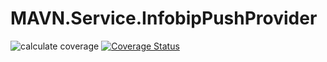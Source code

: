 # MAVN.Service.InfobipPushProvider

![calculate coverage](https://github.com/OpenMAVN/MAVN.Service.InfobipPushProvider/workflows/coverage%20report/badge.svg)
[![Coverage Status](https://coveralls.io/repos/github/OpenMAVN/MAVN.Service.InfobipPushProvider/badge.svg?branch=master)](https://coveralls.io/github/OpenMAVN/MAVN.Service.InfobipPushProvider?branch=master)

